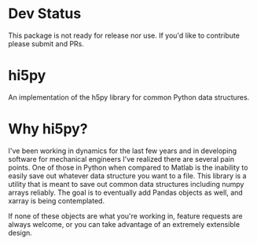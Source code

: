 # Dev Status
This package is not ready for release nor use. If you'd like to contribute please
submit and PRs.

# hi5py

An implementation of the h5py library for common Python data structures.

# Why hi5py?

I've been working in dynamics for the last few years and in developing software
for mechanical engineers I've realized there are several pain points.
One of those in Python when compared to Matlab  is the inability to easily save out
whatever data structure you want to a file. This library is a utility that is meant
to save out common data structures including numpy arrays reliably. The goal is to
eventually add Pandas objects as well, and xarray is being contemplated.

If none of these objects are what you're working in, feature requests are always
welcome, or you can take advantage of an extremely extensible design.
